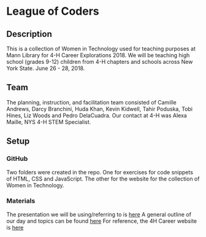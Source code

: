 # League of Coders
## Description
This is a collection of Women in Technology used for teaching purposes at Mann Library for 4-H Career Explorations 2018. We will be teaching high school (grades 9-12) children from 4-H chapters and schools across New York State. June 26 - 28, 2018.
## Team
The planning, instruction, and facilitation team consisted of Camille Andrews, Darcy Branchini, Huda Khan, Kevin Kidwell, Tahir Poduska, Tobi Hines, Liz Woods and Pedro DelaCuadra. Our contact at 4-H was Alexa Maille, NYS 4-H STEM Specialist.
## Setup
### GitHub
Two folders were created in the repo. One for exercises for code snippets of HTML, CSS and JavaScript. The other for the website for the collection of Women in Technology.
### Materials
The presentation we will be using/referring to is [here](https://docs.google.com/presentation/d/1zWneLclhY063LWSmxF6zDcUijYaNXneKNXouu_1WnF8/edit)
A general outline of our day and topics can be found [here](https://docs.google.com/document/d/1pnzK5JzwxLTtZEeNvoF1C7AwWx5J64BlQsNEH_TAImE/edit)
For reference, the 4H Career website is [here](http://4hstaff.cce.cornell.edu/career-explorations)

